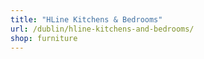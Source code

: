 ```yaml
---
title: "HLine Kitchens & Bedrooms"
url: /dublin/hline-kitchens-and-bedrooms/
shop: furniture
---
```

